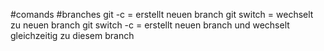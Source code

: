 #comands
#branches
git -c = erstellt neuen branch
git switch = wechselt zu neuen branch
git switch -c = erstellt neuen branch und wechselt gleichzeitig zu diesem branch
